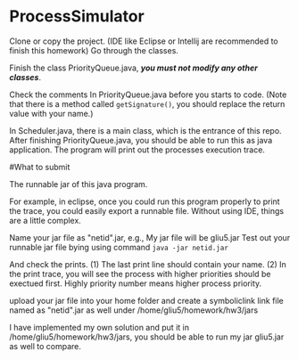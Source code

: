 # ProcessSimulator

Clone or copy the project.
(IDE like Eclipse or Intellij are recommended to finish this homework)
Go through the classes.

Finish the class PriorityQueue.java, ***you must not modify any other classes***.

Check the comments In PriorityQueue.java before you starts to code.
(Note that there is a method called `getSignature()`, you should replace the return value with your name.)

In Scheduler.java, there is a main class, which is the entrance of this repo.
After finishing PriorityQueue.java, you should be able to run this as java application.
The program will print out the processes execution trace.

#What to submit

The runnable jar of this java program.

For example, in eclipse, once you could run this program properly to print the trace, you could easily export a runnable file.
Without using IDE, things are a little complex.

Name your jar file as "netid".jar, e.g., My jar file will be gliu5.jar
Test out your runnable jar file bying using command `java -jar netid.jar`

And check the prints.
(1) The last print line should contain your name.
(2) In the print trace, you will see the process with higher priorities should be exectued first. Highly priority number means higher process priority.

upload your jar file into your home folder and create a symboliclink link file named as "netid".jar as well under /home/gliu5/homework/hw3/jars

I have implemented my own solution and put it in /home/gliu5/homework/hw3/jars, you should be able to run my jar gliu5.jar as well to compare.
